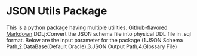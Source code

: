 # JSON Utils Package

This is a python package having multiple utilities. 
[Github-flavored Markdown](https://github.com/deepstartup/jsonutils/)
DDLj:Convert the JSON schema file into physical DDL file in .sql format.
Below are the input parameter for the package (1.JSON Schema Path,2.DataBase(Default Oracle),3.JSON Output Path,4.Glossary File)
